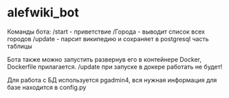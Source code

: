 # alefwiki_bot

Команды бота:
/start - приветствие
/Города - выводит список всех городов
/update - парсит википедию и сохраняет в postgresql часть таблицы

Бота также можно запустить развернув его в контейнере Docker, Dockerfile 
прилагается. /update при запуске в докере работать не будет!

Для работа с БД используется pgadmin4, вся нужная информация для базе 
находится в config.py
